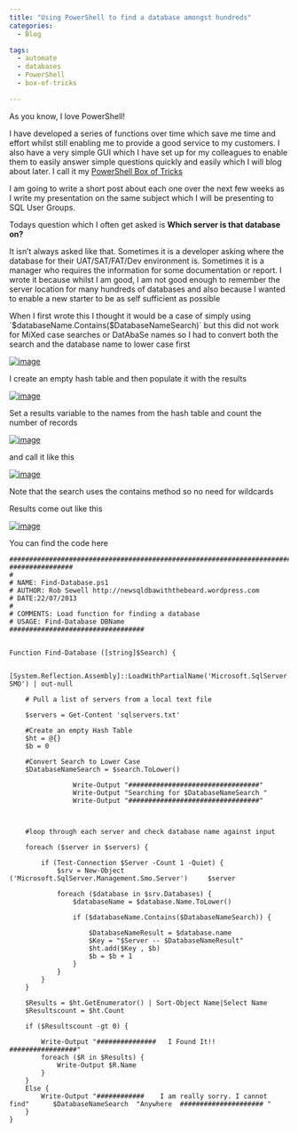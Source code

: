 ```yaml
---
title: "Using PowerShell to find a database amongst hundreds"
categories:
  - Blog

tags:
  - automate
  - databases
  - PowerShell
  - box-of-tricks

---
```

<P>As you know, I love PowerShell!</P>
<P>I have developed a series of functions over time which save me time and effort whilst still enabling me to provide a good service to my customers. I also have a very simple GUI which I have set up for my colleagues to enable them to easily answer simple questions quickly and easily which I will blog about later. I call it my <A href="https://blog.robsewell.com/tags/#box-of-tricks" rel=noopener target=_blank>PowerShell Box of Tricks</A></P>
<P>I am going to write a short post about each one over the next few weeks as I write my presentation on the same subject which I will be presenting to SQL User Groups.</P>
<P>Todays question which I often get asked is <STRONG>Which server is that database on?</STRONG></P>
<P>It isn’t always asked like that. Sometimes it is a developer asking where the database for their UAT/SAT/FAT/Dev environment is. Sometimes it is a manager who requires the information for some documentation or report. I wrote it because whilst I am good, I am not good enough to remember the server location for many hundreds of databases and also because I wanted to enable a new starter to be as self sufficient as possible</P>
<P>When I first wrote this I thought it would be a case of simply using `$databaseName.Contains($DatabaseNameSearch)` but this did not work for MiXed case searches or DatAbaSe names so I had to convert both the search and the database name to lower case first</P>

[![image](https://blog.robsewell.com/assets/uploads/2013/09/image34.png)](https://blog.robsewell.com/assets/uploads/2013/09/image34.png)

I create an empty hash table and then populate it with the results

[![image](https://blog.robsewell.com/assets/uploads/2013/09/image35.png)](https://blog.robsewell.com/assets/uploads/2013/09/image35.png)

Set a results variable to the names from the hash table and count the number of records

[![image](https://blog.robsewell.com/assets/uploads/2013/09/image36.png)](https://blog.robsewell.com/assets/uploads/2013/09/image36.png)

and call it like this

[![image](https://blog.robsewell.com/assets/uploads/2013/09/image37.png)](https://blog.robsewell.com/assets/uploads/2013/09/image37.png)

Note that the search uses the contains method so no need for wildcards

Results come out like this

[![image](https://blog.robsewell.com/assets/uploads/2013/09/image38.png)](https://blog.robsewell.com/assets/uploads/2013/09/image38.png)

<P>You can find the code here</P>

    #############################################################################    ################
    #
    # NAME: Find-Database.ps1
    # AUTHOR: Rob Sewell http://newsqldbawiththebeard.wordpress.com
    # DATE:22/07/2013
    #
    # COMMENTS: Load function for finding a database
    # USAGE: Find-Database DBName
    ##################################
    
    
    Function Find-Database ([string]$Search) {
    
        [System.Reflection.Assembly]::LoadWithPartialName('Microsoft.SqlServer.    SMO') | out-null
    
        # Pull a list of servers from a local text file
    
        $servers = Get-Content 'sqlservers.txt'
    
        #Create an empty Hash Table
        $ht = @{}
        $b = 0
    
        #Convert Search to Lower Case
        $DatabaseNameSearch = $search.ToLower()  
    
    				Write-Output "#################################"
    				Write-Output "Searching for $DatabaseNameSearch "  
    				Write-Output "#################################"  
    
                                     
    
        #loop through each server and check database name against input
                        
        foreach ($server in $servers) {
    
            if (Test-Connection $Server -Count 1 -Quiet) {
                $srv = New-Object ('Microsoft.SqlServer.Management.Smo.Server')     $server
        
                foreach ($database in $srv.Databases) {
                    $databaseName = $database.Name.ToLower()
    
                    if ($databaseName.Contains($DatabaseNameSearch)) {
    
                        $DatabaseNameResult = $database.name
                        $Key = "$Server -- $DatabaseNameResult"
                        $ht.add($Key , $b)
                        $b = $b + 1
                    }
                }        
            }
        }
    
        $Results = $ht.GetEnumerator() | Sort-Object Name|Select Name
        $Resultscount = $ht.Count
    
        if ($Resultscount -gt 0) {
    
            Write-Output "###############   I Found It!!  #################"
            foreach ($R in $Results) {
                Write-Output $R.Name 
            }
        }
        Else {
            Write-Output "############    I am really sorry. I cannot find"      $DatabaseNameSearch  "Anywhere  ##################### "
        }             
    }
